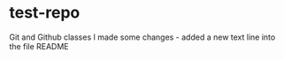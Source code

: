 # test-repo
Git and Github classes
I made some changes - added a new text line into the file README
